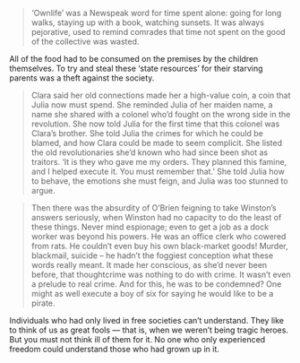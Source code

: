 > ‘Ownlife’ was a Newspeak word for time spent alone: going for long walks, staying up with a book, watching sunsets. It was always pejorative, used to remind comrades that time not spent on the good of the collective was wasted.

All of the food had to be consumed on the premises by the children themselves. To try and steal these ‘state resources’ for their starving parents was a theft against the society.

> Clara said her old connections made her a high-value coin, a coin that Julia now must spend. She reminded Julia of her maiden name, a name she shared with a colonel who’d fought on the wrong side in the revolution. She now told Julia for the first time that this colonel was Clara’s brother. She told Julia the crimes for which he could be blamed, and how Clara could be made to seem complicit. She listed the old revolutionaries she’d known who had since been shot as traitors. ‘It is they who gave me my orders. They planned this famine, and I helped execute it. You must remember that.’ She told Julia how to behave, the emotions she must feign, and Julia was too stunned to argue.

> Then there was the absurdity of O’Brien feigning to take Winston’s answers seriously, when Winston had no capacity to do the least of these things. Never mind espionage; even to get a job as a dock worker was beyond his powers. He was an office clerk who cowered from rats. He couldn’t even buy his own black-market goods! Murder, blackmail, suicide – he hadn’t the foggiest conception what these words really meant. It made her conscious, as she’d never been before, that thoughtcrime was nothing to do with crime. It wasn’t even a prelude to real crime. And for this, he was to be condemned? One might as well execute a boy of six for saying he would like to be a pirate.

Individuals who had only lived in free societies can’t understand. They like to think of us as great fools — that is, when we weren’t being tragic heroes. But you must not think ill of them for it. No one who only experienced freedom could understand those who had grown up in it.



